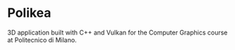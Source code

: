 # Polikea
3D application built with C++ and Vulkan for the Computer Graphics course at Politecnico di Milano.

